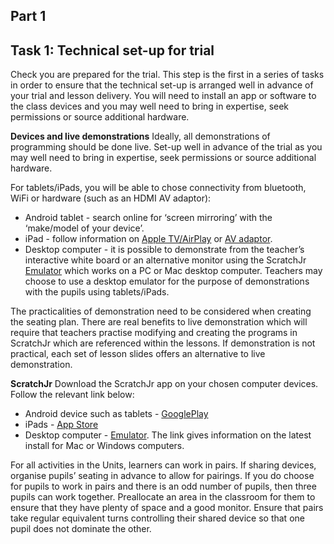 ## Part 1
## Task 1: Technical set-up for trial

Check you are prepared for the trial. This step is the first in a series of tasks in order to ensure that the technical set-up is arranged well in advance of your trial  and lesson delivery. You will need to install an app or software to the class devices and you may well need to bring in expertise, seek permissions or source additional hardware. 

**Devices and live demonstrations**
Ideally, all demonstrations of programming should be done live. Set-up well in advance of the trial as you may well need to bring in expertise, seek permissions or source additional hardware. 

For tablets/iPads, you will be able to chose connectivity from bluetooth, WiFi or hardware (such as an HDMI AV adaptor):
+ Android tablet - search online for ‘screen mirroring’ with the ‘make/model of your device’.
+ iPad - follow information on [Apple TV/AirPlay](https://support.apple.com/en-us/HT204289) or [AV adaptor](https://support.apple.com/en-us/HT202044). 
+ Desktop computer - it is possible to demonstrate from the teacher’s interactive white board or an alternative monitor using the ScratchJr [Emulator](https://jfo8000.github.io/ScratchJr-Desktop) which works on a PC or Mac desktop computer. Teachers may choose to use a desktop emulator for the purpose of demonstrations with the pupils using tablets/iPads.

The practicalities of demonstration need to be considered when creating the seating plan. There are real benefits to live demonstration which will require that teachers practise modifying and creating the programs in ScratchJr which are referenced within the lessons. If demonstration is not practical, each set of lesson slides offers an alternative to live demonstration. 

**ScratchJr**
Download the ScratchJr app on your chosen computer devices. Follow the relevant link below: 
+ Android device such as tablets - [GooglePlay](https://play.google.com/store/apps/details?id=org.scratchjr.android&hl=en_GB)
+ iPads - [App Store](https://apps.apple.com/us/app/scratchjr/id895485086)
+ Desktop computer - [Emulator](https://jfo8000.github.io/ScratchJr-Desktop). The link gives information on the latest install for Mac or Windows computers.

For all activities in the Units, learners can work in pairs. If sharing devices, organise pupils’ seating in advance to allow for pairings. If you do choose for pupils to work in pairs and there is an odd number of pupils, then three pupils can work together. Preallocate an area in the classroom for them to ensure that they have plenty of space and a good monitor. Ensure that pairs take regular equivalent turns controlling their shared device so that one pupil does not dominate the other. 
